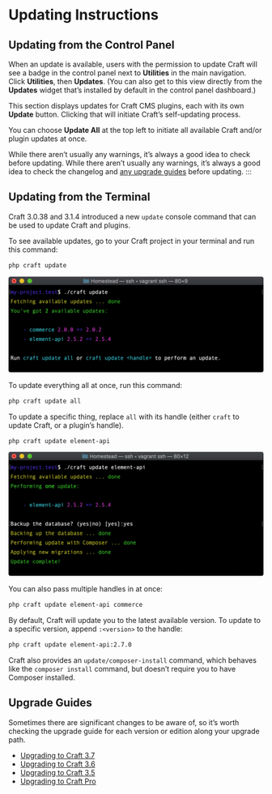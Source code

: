 # Updating Instructions

## Updating from the Control Panel

When an update is available, users with the permission to update Craft will see a badge in the control panel next to **Utilities** in the main navigation. Click **Utilities**, then **Updates**. (You can also get to this view directly from the **Updates** widget that’s installed by default in the control panel dashboard.)

This section displays updates for Craft CMS plugins, each with its own **Update** button. Clicking that will initiate Craft’s self-updating process.

You can choose **Update All** at the top left to initiate all available Craft and/or plugin updates at once.

While there aren’t usually any warnings, it’s always a good idea to check before updating. While there aren’t usually any warnings, it’s always a good idea to check the changelog and [any upgrade guides](#upgrade-guides) before updating.
:::

## Updating from the Terminal

Craft 3.0.38 and 3.1.4 introduced a new `update` console command that can be used to update Craft and plugins.

To see available updates, go to your Craft project in your terminal and run this command:

```bash
php craft update
```

![An example interaction with the ](./images/cli-update-info.png)

To update everything all at once, run this command:

```bash
php craft update all
```

To update a specific thing, replace `all` with its handle (either `craft` to update Craft, or a plugin’s handle).

```bash
php craft update element-api
```

![update <handle></code> command."](./images/cli-update-plugin.png)

You can also pass multiple handles in at once:

```bash
php craft update element-api commerce
```

By default, Craft will update you to the latest available version. To update to a specific version, append `:<version>` to the handle:

```bash
php craft update element-api:2.7.0
```

Craft also provides an `update/composer-install` command, which behaves like the `composer install` command, but doesn’t require you to have Composer installed.

## Upgrade Guides

Sometimes there are significant changes to be aware of, so it’s worth checking the upgrade guide for each version or edition along your upgrade path.

- [Upgrading to Craft 3.7](https://craftcms.com/knowledge-base/upgrading-to-craft-3-7)
- [Upgrading to Craft 3.6](https://craftcms.com/knowledge-base/upgrading-to-craft-3-6)
- [Upgrading to Craft 3.5](https://craftcms.com/knowledge-base/upgrading-to-craft-3-5)
- [Upgrading to Craft Pro](https://craftcms.com/knowledge-base/upgrading-to-craft-pro)
